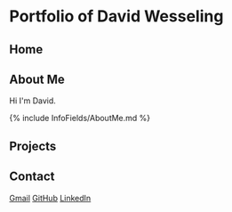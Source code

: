 # Portfolio of David Wesseling

## Home


## About Me 

Hi I'm David. 

{% include InfoFields/AboutMe.md %}


## Projects




## Contact
[Gmail](david.wesseling1@gmail.com)
[GitHub](github.com/Deign77)
[LinkedIn](https://uk.linkedin.com/in/david-wesseling-a511748a)





